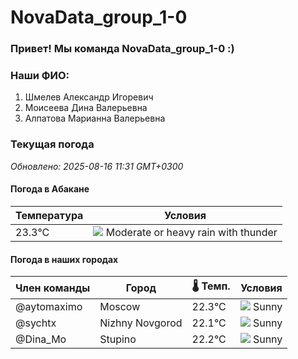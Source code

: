# NovaData_group_1-0
### Привет! Мы команда NovaData_group_1-0 :)

### Наши ФИО:
1. Шмелев Александр Игоревич
2. Моисеева Дина Валерьевна
3. Алпатова Марианна Валерьевна

### Текущая погода
<!-- WEATHER:START -->
_Обновлено: 2025-08-16 11:31 GMT+0300_

#### Погода в Абакане

| Температура | Условия |
|-------------|----------|
| 23.3°C     | ![](https://cdn.weatherapi.com/weather/64x64/day/389.png) Moderate or heavy rain with thunder |

#### Погода в наших городах

| Член команды  | Город               | 🌡️ Темп.  | Условия          |
|---------------|---------------------|-----------|--------------------|
| @aytomaximo    | Moscow              |   22.3°C | ![](https://cdn.weatherapi.com/weather/64x64/day/113.png) Sunny        |
| @sychtx        | Nizhny Novgorod     |   22.1°C | ![](https://cdn.weatherapi.com/weather/64x64/day/113.png) Sunny        |
| @Dina_Mo       | Stupino             |   22.2°C | ![](https://cdn.weatherapi.com/weather/64x64/day/113.png) Sunny        |

<!-- WEATHER:END -->
